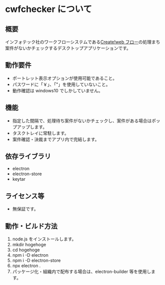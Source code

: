 # cwfchecker について

## 概要

インフォテック社のワークフローシステムである[Create!web フロー](https://www.createwebflow.jp/)の処理まち案件がないかチェックするデスクトップアプリケーションです。

## 動作要件

- ポートレット表示オプションが使用可能であること。
- パスワードに「￥」、「"」を使用していないこと。
- 動作確認は windows10 でしかしていません。

## 機能

- 指定した間隔で、処理待ち案件がないかチェックし、案件がある場合はポップアップします。
- タスクトレイに常駐します。
- 案件確認・決裁までアプリ内で完結します。

## 依存ライブラリ

- electron
- electron-store
- keytar

## ライセンス等

- 無保証です。

## 動作・ビルド方法

1. node.js をインストールします。
1. mkdir hogehoge
1. cd hogehoge
1. npm i -D electron
1. npm i -D electron-store
1. npx electron .
1. パッケージ化・組織内で配布する場合は、electron-builder 等を使用します。
